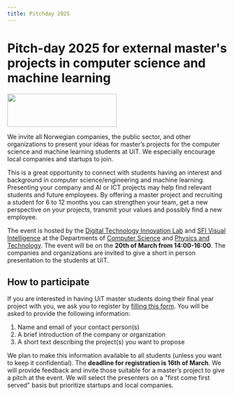 ```yaml
---
title: Pitchday 2025
---
```


# Pitch-day 2025 for external master's projects in computer science and machine learning

<img src="VI_main_960px-p-500.png" width="250" height="76">

We invite all Norwegian companies, the public sector, and other organizations to present your ideas for master’s projects for the computer science and machine learning students at UiT. We especially encourage local companies and startups to join.

This is a great opportunity to connect with students having an interest and background in computer science/engineering and machine learning. Presenting your company and AI or ICT projects may help find relevant students and future employees. By offering a master project and recruiting a student for 6 to 12 months you can strengthen your team, get a new perspective on your projects, transmit your values and possibly find a new employee.

The event is hosted by the [Digital Technology Innovation Lab](https://uit-dtil.github.io/) and [SFI Visual Intelligence](https://www.visual-intelligence.no/) at the Departments of [Computer Science](https://uit.no/enhet/ifi) and [Physics and Technology](https://uit.no/enhet/ift). The event will be on the **20th of March from 14:00-16:00**. The companies and organizations are invited to give a short in person presentation to the students at UiT.

## How to participate

If you are interested in having UiT master students doing their final year project with you, we ask you to register by [filling this form](https://forms.office.com/e/J5nGKteK78). You will be asked to provide the following information:
1. Name and email of your contact person(s) 
2. A brief introduction of the company or organization 
3. A short text describing the project(s) you want to propose


We plan to make this information available to all students (unless you want to keep it confidential). The **deadline for registration is 16th of March**. We will provide feedback and invite those suitable for a master’s project to give a pitch at the event. We will select the presenters on a "first come first served" basis but prioritize startups and local companies. 
